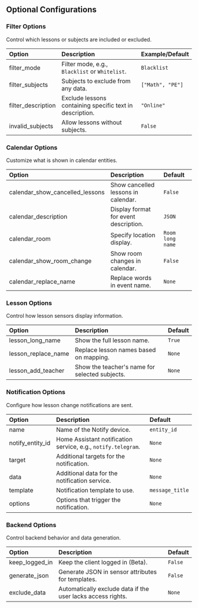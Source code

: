 ## Optional Configurations

### Filter Options

Control which lessons or subjects are included or excluded.

| Option             | Description                                              | Example/Default  |
| :----------------- | :------------------------------------------------------- | :--------------- |
| filter_mode        | Filter mode, e.g., `Blacklist` or `Whitelist`.           | `Blacklist`      |
| filter_subjects    | Subjects to exclude from any data.                       | `["Math", "PE"]` |
| filter_description | Exclude lessons containing specific text in description. | `"Online"`       |
| invalid_subjects   | Allow lessons without subjects.                          | `False`          |

### Calendar Options

Customize what is shown in calendar entities.

| Option                          | Description                           | Default          |
| :------------------------------ | :------------------------------------ | :--------------- |
| calendar_show_cancelled_lessons | Show cancelled lessons in calendar.   | `False`          |
| calendar_description            | Display format for event description. | `JSON`           |
| calendar_room                   | Specify location display.             | `Room long name` |
| calendar_show_room_change       | Show room changes in calendar.        | `False`          |
| calendar_replace_name           | Replace words in event name.          | `None`           |

### Lesson Options

Control how lesson sensors display information.

| Option              | Description                                    | Default |
| :------------------ | :--------------------------------------------- | :------ |
| lesson_long_name    | Show the full lesson name.                     | `True`  |
| lesson_replace_name | Replace lesson names based on mapping.         | `None`  |
| lesson_add_teacher  | Show the teacher's name for selected subjects. | `None`  |

### Notification Options

Configure how lesson change notifications are sent.

| Option           | Description                                                   | Default         |
| :--------------- | :------------------------------------------------------------ | :-------------- |
| name             | Name of the Notify device.                                    | `entity_id`     |
| notify_entity_id | Home Assistant notification service, e.g., `notify.telegram`. | `None`          |
| target           | Additional targets for the notification.                      | `None`          |
| data             | Additional data for the notification service.                 | `None`          |
| template         | Notification template to use.                                 | `message_title` |
| options          | Options that trigger the notification.                        | `None`          |

### Backend Options

Control backend behavior and data generation.

| Option         | Description                                                 | Default |
| :------------- | :---------------------------------------------------------- | :------ |
| keep_logged_in | Keep the client logged in (Beta).                           | `False` |
| generate_json  | Generate JSON in sensor attributes for templates.           | `False` |
| exclude_data   | Automatically exclude data if the user lacks access rights. | `None`  |

